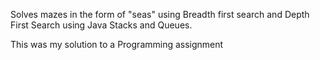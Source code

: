 Solves mazes in the form of "seas" using Breadth first search and Depth First Search using Java Stacks and Queues.

This was my solution to a Programming assignment
